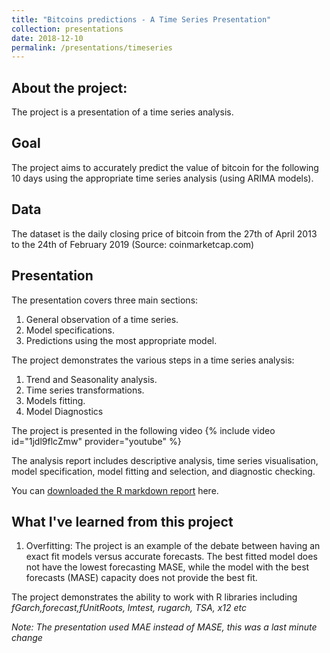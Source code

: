 ```yaml
---
title: "Bitcoins predictions - A Time Series Presentation"
collection: presentations
date: 2018-12-10
permalink: /presentations/timeseries
---
```

## About the project:
  The project is a presentation of a time series analysis.

## Goal
  The project aims to accurately predict the value of bitcoin for the following 10 days using the appropriate time series analysis (using ARIMA models).

## Data
  The dataset is the daily closing price of bitcoin from the 27th of April 2013 to the 24th of February 2019 (Source: coinmarketcap.com)

## Presentation
  The presentation covers three main sections:

  1. General observation of a time series.
  2. Model specifications.
  3. Predictions using the most appropriate model.

  The project demonstrates the various steps in a time series analysis:

  1. Trend and Seasonality analysis.
  2. Time series transformations.
  3. Models fitting.
  4. Model Diagnostics

  The project is presented in the following video
    {% include video id="1jdl9flcZmw" provider="youtube" %}

  The analysis report includes descriptive analysis, time series visualisation, model specification, model fitting and selection, and diagnostic checking.

  You can [downloaded the R markdown report](https://minhphan88.github.io/assets/timeseriesreport.pdf) here.

## What I've learned from this project
  1. Overfitting: The project is an example of the debate between having an exact fit models versus accurate forecasts. The best fitted model does not have the lowest forecasting MASE, while the model with the best forecasts (MASE) capacity does not provide the best fit.

The project demonstrates the ability to work with R libraries including *fGarch,forecast,fUnitRoots, lmtest, rugarch, TSA, x12 etc*

*Note: The presentation used MAE instead of MASE, this was a last minute change*
